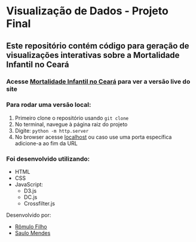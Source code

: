 # Visualização de Dados - Projeto Final

## Este repositório contém código para geração de visualizações interativas sobre a __Mortalidade Infantil no Ceará__

<!-- INSERIR LINK DO GITHUB PAGES -->
### Acesse [Mortalidade Infantil no Ceará](https://pages.github.com) para ver a versão live do site

### Para rodar uma versão local:
1. Primeiro clone o repositório usando `git clone` 
2. No terminal, navegue à página raiz do projeto
3. Digite: `python -m http.server`
4. No browser acesse [localhost](localhost:8000) ou caso use uma porta específica adicione-a ao fim da URL

### Foi desenvolvido utilizando:
- HTML
- CSS
- JavaScript:
    - D3.js
    - DC.js
    - Crossfilter.js


Desenvolvido por:

- [Rômulo Filho](github.com/romulofff)
- [Saulo Mendes](http://github.com/saulomm)